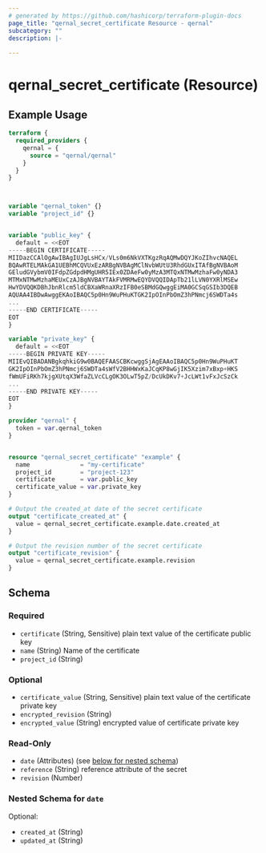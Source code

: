 ```yaml
---
# generated by https://github.com/hashicorp/terraform-plugin-docs
page_title: "qernal_secret_certificate Resource - qernal"
subcategory: ""
description: |-
  
---
```


# qernal_secret_certificate (Resource)



## Example Usage

```terraform
terraform {
  required_providers {
    qernal = {
      source = "qernal/qernal"
    }
  }
}



variable "qernal_token" {}
variable "project_id" {}


variable "public_key" {
  default = <<EOT
-----BEGIN CERTIFICATE-----
MIIDazCCAlOgAwIBAgIUJgLsHCx/VLs0m6NkVXTKgzRqAQMwDQYJKoZIhvcNAQEL
BQAwRTELMAkGA1UEBhMCQVUxEzARBgNVBAgMClNvbWUtU3RhdGUxITAfBgNVBAoM
GEludGVybmV0IFdpZGdpdHMgUHR5IEx0ZDAeFw0yMzA3MTQxNTMwMzhaFw0yNDA3
MTMxNTMwMzhaMEUxCzAJBgNVBAYTAkFVMRMwEQYDVQQIDApTb21lLVN0YXRlMSEw
HwYDVQQKDBhJbnRlcm5ldCBXaWRnaXRzIFB0eSBMdGQwggEiMA0GCSqGSIb3DQEB
AQUAA4IBDwAwggEKAoIBAQC5p0Hn9WuPHuKTGK2IpOInPbOmZ3hPNmcj6SWDTa4s
...
-----END CERTIFICATE-----
EOT
}

variable "private_key" {
  default = <<EOT
-----BEGIN PRIVATE KEY-----
MIIEvQIBADANBgkqhkiG9w0BAQEFAASCBKcwggSjAgEAAoIBAQC5p0Hn9WuPHuKT
GK2IpOInPbOmZ3hPNmcj6SWDTa4sWfV2BHHWxKaJCqKP8wGjIK5Xzim7xBxp+HKS
fWmUFiRKh7kjgXUtqX3WfaZLVcCLgOK3OLwT5pZ/DcUkDKv7+JcLWt1vFxJcSzCk
...
-----END PRIVATE KEY-----
EOT
}

provider "qernal" {
  token = var.qernal_token
}


resource "qernal_secret_certificate" "example" {
  name              = "my-certificate"
  project_id        = "project-123"
  certificate       = var.public_key
  certificate_value = var.private_key
}

# Output the created_at date of the secret certificate
output "certificate_created_at" {
  value = qernal_secret_certificate.example.date.created_at
}

# Output the revision number of the secret certificate
output "certificate_revision" {
  value = qernal_secret_certificate.example.revision
}
```

<!-- schema generated by tfplugindocs -->
## Schema

### Required

- `certificate` (String, Sensitive) plain text value of the certificate public key
- `name` (String) Name of the certificate
- `project_id` (String)

### Optional

- `certificate_value` (String, Sensitive) plain text value of the certificate private key
- `encrypted_revision` (String)
- `encrypted_value` (String) encrypted value of certificate private key

### Read-Only

- `date` (Attributes) (see [below for nested schema](#nestedatt--date))
- `reference` (String) reference attribute of the secret
- `revision` (Number)

<a id="nestedatt--date"></a>
### Nested Schema for `date`

Optional:

- `created_at` (String)
- `updated_at` (String)
